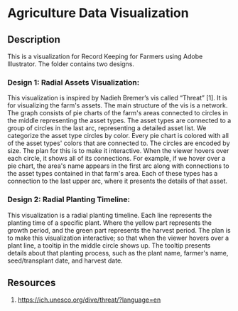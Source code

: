 Agriculture Data Visualization
===

Description
---
<p> This is a visualization for Record Keeping for Farmers using Adobe Illustrator. The folder contains two designs.</p>

### Design 1: Radial Assets Visualization:

<p>This visualization is inspired by Nadieh Bremer’s vis called “Threat” [1]. It is for visualizing the farm's assets.
The main structure of the vis is a network. The graph consists of pie charts of the farm's areas connected to circles in the middle representing the asset types. 
The asset types are connected to a group of circles in the last arc, representing a detailed asset list.
We categorize the asset type circles by color. Every pie chart is colored with all of the asset types' colors that are connected to. The circles are encoded by size.
The plan for this is to make it interactive. When the viewer hovers over each circle, it shows all of its connections. For example, if we hover over a pie chart, 
 the area's name appears in the first arc along with connections to the asset types contained in that farm's area. Each of these types has a connection to the last upper arc,
  where it presents the details of that asset.</p>
  
  ### Design 2: Radial Planting Timeline:
  
  <p> This visualization is a radial planting timeline. Each line represents the planting time of a specific plant. 
  Where the yellow part represents the growth period, and the green part represents the harvest period. The plan is to make this visualization interactive;
  so that when the viewer hovers over a plant line, a tooltip in the middle circle shows up. 
  The tooltip presents details about that planting process, such as the plant name, farmer's name, seed/transplant date, and harvest date.</p>
  
Resources
---
 1. https://ich.unesco.org/dive/threat/?language=en
